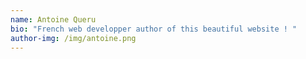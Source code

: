 ```yaml
---
name: Antoine Queru
bio: "French web developper author of this beautiful website ! "
author-img: /img/antoine.png
---
```

